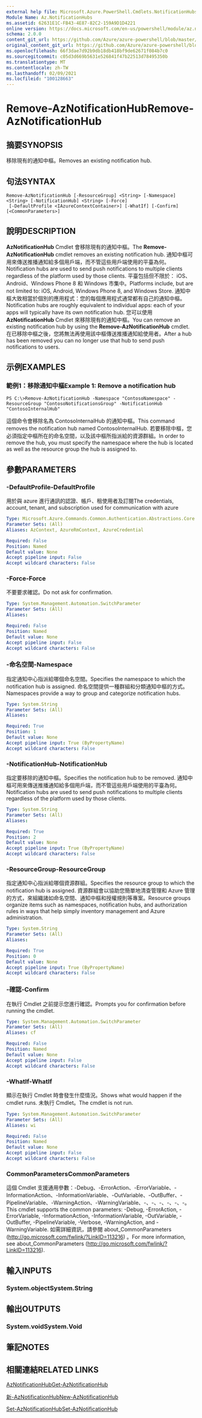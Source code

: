 ```yaml
---
external help file: Microsoft.Azure.PowerShell.Cmdlets.NotificationHubs.dll-Help.xml
Module Name: Az.NotificationHubs
ms.assetid: 62631E1C-FB43-4E87-82C2-159A9D1D4221
online version: https://docs.microsoft.com/en-us/powershell/module/az.notificationhubs/remove-aznotificationhub
schema: 2.0.0
content_git_url: https://github.com/Azure/azure-powershell/blob/master/src/NotificationHubs/NotificationHubs/help/Remove-AzNotificationHub.md
original_content_git_url: https://github.com/Azure/azure-powershell/blob/master/src/NotificationHubs/NotificationHubs/help/Remove-AzNotificationHub.md
ms.openlocfilehash: 66f3dae7d92b9db18db418bf9de62671f084b7c0
ms.sourcegitcommit: c05d3d669b5631e526841f47b22513d78495350b
ms.translationtype: MT
ms.contentlocale: zh-TW
ms.lasthandoff: 02/09/2021
ms.locfileid: "100128663"
---
```

# <span data-ttu-id="ed852-101">Remove-AzNotificationHub</span><span class="sxs-lookup"><span data-stu-id="ed852-101">Remove-AzNotificationHub</span></span>

## <span data-ttu-id="ed852-102">摘要</span><span class="sxs-lookup"><span data-stu-id="ed852-102">SYNOPSIS</span></span>
<span data-ttu-id="ed852-103">移除現有的通知中樞。</span><span class="sxs-lookup"><span data-stu-id="ed852-103">Removes an existing notification hub.</span></span>

## <span data-ttu-id="ed852-104">句法</span><span class="sxs-lookup"><span data-stu-id="ed852-104">SYNTAX</span></span>

```
Remove-AzNotificationHub [-ResourceGroup] <String> [-Namespace] <String> [-NotificationHub] <String> [-Force]
 [-DefaultProfile <IAzureContextContainer>] [-WhatIf] [-Confirm] [<CommonParameters>]
```

## <span data-ttu-id="ed852-105">說明</span><span class="sxs-lookup"><span data-stu-id="ed852-105">DESCRIPTION</span></span>
<span data-ttu-id="ed852-106">**AzNotificationHub** Cmdlet 會移除現有的通知中樞。</span><span class="sxs-lookup"><span data-stu-id="ed852-106">The **Remove-AzNotificationHub** cmdlet removes an existing notification hub.</span></span>
<span data-ttu-id="ed852-107">通知中樞可用來傳送推播通知給多個用戶端，而不管這些用戶端使用的平臺為何。</span><span class="sxs-lookup"><span data-stu-id="ed852-107">Notification hubs are used to send push notifications to multiple clients regardless of the platform used by those clients.</span></span>
<span data-ttu-id="ed852-108">平臺包括但不限於： iOS、Android、Windows Phone 8 和 Windows 市集中。</span><span class="sxs-lookup"><span data-stu-id="ed852-108">Platforms include, but are not limited to: iOS, Android, Windows Phone 8, and Windows Store.</span></span>
<span data-ttu-id="ed852-109">通知中樞大致相當於個別的應用程式：您的每個應用程式通常都有自己的通知中樞。</span><span class="sxs-lookup"><span data-stu-id="ed852-109">Notification hubs are roughly equivalent to individual apps: each of your apps will typically have its own notification hub.</span></span>
<span data-ttu-id="ed852-110">您可以使用 **AzNotificationHub** Cmdlet 來移除現有的通知中樞。</span><span class="sxs-lookup"><span data-stu-id="ed852-110">You can remove an existing notification hub by using the **Remove-AzNotificationHub** cmdlet.</span></span>
<span data-ttu-id="ed852-111">在已移除中樞之後，您將無法再使用該中樞傳送推播通知給使用者。</span><span class="sxs-lookup"><span data-stu-id="ed852-111">After a hub has been removed you can no longer use that hub to send push notifications to users.</span></span>

## <span data-ttu-id="ed852-112">示例</span><span class="sxs-lookup"><span data-stu-id="ed852-112">EXAMPLES</span></span>

### <span data-ttu-id="ed852-113">範例1：移除通知中樞</span><span class="sxs-lookup"><span data-stu-id="ed852-113">Example 1: Remove a notification hub</span></span>
```
PS C:\>Remove-AzNotificationHub -Namespace "ContosoNamespace" -ResourceGroup "ContosoNotificationsGroup" -NotificationHub "ContosoInternalHub"
```

<span data-ttu-id="ed852-114">這個命令會移除名為 ContosoInternalHub 的通知中樞。</span><span class="sxs-lookup"><span data-stu-id="ed852-114">This command removes the notification hub named ContosoInternalHub.</span></span>
<span data-ttu-id="ed852-115">若要移除中樞，您必須指定中樞所在的命名空間，以及該中樞所指派給的資源群組。</span><span class="sxs-lookup"><span data-stu-id="ed852-115">In order to remove the hub, you must specify the namespace where the hub is located as well as the resource group the hub is assigned to.</span></span>

## <span data-ttu-id="ed852-116">參數</span><span class="sxs-lookup"><span data-stu-id="ed852-116">PARAMETERS</span></span>

### <span data-ttu-id="ed852-117">-DefaultProfile</span><span class="sxs-lookup"><span data-stu-id="ed852-117">-DefaultProfile</span></span>
<span data-ttu-id="ed852-118">用於與 azure 進行通訊的認證、帳戶、租使用者及訂閱</span><span class="sxs-lookup"><span data-stu-id="ed852-118">The credentials, account, tenant, and subscription used for communication with azure</span></span>

```yaml
Type: Microsoft.Azure.Commands.Common.Authentication.Abstractions.Core.IAzureContextContainer
Parameter Sets: (All)
Aliases: AzContext, AzureRmContext, AzureCredential

Required: False
Position: Named
Default value: None
Accept pipeline input: False
Accept wildcard characters: False
```

### <span data-ttu-id="ed852-119">-Force</span><span class="sxs-lookup"><span data-stu-id="ed852-119">-Force</span></span>
<span data-ttu-id="ed852-120">不要要求確認。</span><span class="sxs-lookup"><span data-stu-id="ed852-120">Do not ask for confirmation.</span></span>

```yaml
Type: System.Management.Automation.SwitchParameter
Parameter Sets: (All)
Aliases:

Required: False
Position: Named
Default value: None
Accept pipeline input: False
Accept wildcard characters: False
```

### <span data-ttu-id="ed852-121">-命名空間</span><span class="sxs-lookup"><span data-stu-id="ed852-121">-Namespace</span></span>
<span data-ttu-id="ed852-122">指定通知中心指派給哪個命名空間。</span><span class="sxs-lookup"><span data-stu-id="ed852-122">Specifies the namespace to which the notification hub is assigned.</span></span>
<span data-ttu-id="ed852-123">命名空間提供一種群組和分類通知中樞的方式。</span><span class="sxs-lookup"><span data-stu-id="ed852-123">Namespaces provide a way to group and categorize notification hubs.</span></span>

```yaml
Type: System.String
Parameter Sets: (All)
Aliases:

Required: True
Position: 1
Default value: None
Accept pipeline input: True (ByPropertyName)
Accept wildcard characters: False
```

### <span data-ttu-id="ed852-124">-NotificationHub</span><span class="sxs-lookup"><span data-stu-id="ed852-124">-NotificationHub</span></span>
<span data-ttu-id="ed852-125">指定要移除的通知中樞。</span><span class="sxs-lookup"><span data-stu-id="ed852-125">Specifies the notification hub to be removed.</span></span>
<span data-ttu-id="ed852-126">通知中樞可用來傳送推播通知給多個用戶端，而不管這些用戶端使用的平臺為何。</span><span class="sxs-lookup"><span data-stu-id="ed852-126">Notification hubs are used to send push notifications to multiple clients regardless of the platform used by those clients.</span></span>

```yaml
Type: System.String
Parameter Sets: (All)
Aliases:

Required: True
Position: 2
Default value: None
Accept pipeline input: True (ByPropertyName)
Accept wildcard characters: False
```

### <span data-ttu-id="ed852-127">-ResourceGroup</span><span class="sxs-lookup"><span data-stu-id="ed852-127">-ResourceGroup</span></span>
<span data-ttu-id="ed852-128">指定通知中心指派給哪個資源群組。</span><span class="sxs-lookup"><span data-stu-id="ed852-128">Specifies the resource group to which the notification hub is assigned.</span></span>
<span data-ttu-id="ed852-129">資源群組會以協助您簡單地清查管理和 Azure 管理的方式，來組織諸如命名空間、通知中樞和授權規則等專案。</span><span class="sxs-lookup"><span data-stu-id="ed852-129">Resource groups organize items such as namespaces, notification hubs, and authorization rules in ways that help simply inventory management and Azure administration.</span></span>

```yaml
Type: System.String
Parameter Sets: (All)
Aliases:

Required: True
Position: 0
Default value: None
Accept pipeline input: True (ByPropertyName)
Accept wildcard characters: False
```

### <span data-ttu-id="ed852-130">-確認</span><span class="sxs-lookup"><span data-stu-id="ed852-130">-Confirm</span></span>
<span data-ttu-id="ed852-131">在執行 Cmdlet 之前提示您進行確認。</span><span class="sxs-lookup"><span data-stu-id="ed852-131">Prompts you for confirmation before running the cmdlet.</span></span>

```yaml
Type: System.Management.Automation.SwitchParameter
Parameter Sets: (All)
Aliases: cf

Required: False
Position: Named
Default value: None
Accept pipeline input: False
Accept wildcard characters: False
```

### <span data-ttu-id="ed852-132">-WhatIf</span><span class="sxs-lookup"><span data-stu-id="ed852-132">-WhatIf</span></span>
<span data-ttu-id="ed852-133">顯示在執行 Cmdlet 時會發生什麼情況。</span><span class="sxs-lookup"><span data-stu-id="ed852-133">Shows what would happen if the cmdlet runs.</span></span> <span data-ttu-id="ed852-134">未執行 Cmdlet。</span><span class="sxs-lookup"><span data-stu-id="ed852-134">The cmdlet is not run.</span></span>

```yaml
Type: System.Management.Automation.SwitchParameter
Parameter Sets: (All)
Aliases: wi

Required: False
Position: Named
Default value: None
Accept pipeline input: False
Accept wildcard characters: False
```

### <span data-ttu-id="ed852-135">CommonParameters</span><span class="sxs-lookup"><span data-stu-id="ed852-135">CommonParameters</span></span>
<span data-ttu-id="ed852-136">這個 Cmdlet 支援通用參數：-Debug、-ErrorAction、-ErrorVariable、-InformationAction、-InformationVariable、-OutVariable、-OutBuffer、-PipelineVariable、-WarningAction、-WarningVariable、-、-、-、-、-、-。</span><span class="sxs-lookup"><span data-stu-id="ed852-136">This cmdlet supports the common parameters: -Debug, -ErrorAction, -ErrorVariable, -InformationAction, -InformationVariable, -OutVariable, -OutBuffer, -PipelineVariable, -Verbose, -WarningAction, and -WarningVariable.</span></span> <span data-ttu-id="ed852-137">如需詳細資訊，請參閱 about_CommonParameters (http://go.microsoft.com/fwlink/?LinkID=113216) 。</span><span class="sxs-lookup"><span data-stu-id="ed852-137">For more information, see about_CommonParameters (http://go.microsoft.com/fwlink/?LinkID=113216).</span></span>

## <span data-ttu-id="ed852-138">輸入</span><span class="sxs-lookup"><span data-stu-id="ed852-138">INPUTS</span></span>

### <span data-ttu-id="ed852-139">System.object</span><span class="sxs-lookup"><span data-stu-id="ed852-139">System.String</span></span>

## <span data-ttu-id="ed852-140">輸出</span><span class="sxs-lookup"><span data-stu-id="ed852-140">OUTPUTS</span></span>

### <span data-ttu-id="ed852-141">System.void</span><span class="sxs-lookup"><span data-stu-id="ed852-141">System.Void</span></span>

## <span data-ttu-id="ed852-142">筆記</span><span class="sxs-lookup"><span data-stu-id="ed852-142">NOTES</span></span>

## <span data-ttu-id="ed852-143">相關連結</span><span class="sxs-lookup"><span data-stu-id="ed852-143">RELATED LINKS</span></span>

[<span data-ttu-id="ed852-144">AzNotificationHub</span><span class="sxs-lookup"><span data-stu-id="ed852-144">Get-AzNotificationHub</span></span>](./Get-AzNotificationHub.md)

[<span data-ttu-id="ed852-145">新-AzNotificationHub</span><span class="sxs-lookup"><span data-stu-id="ed852-145">New-AzNotificationHub</span></span>](./New-AzNotificationHub.md)

[<span data-ttu-id="ed852-146">Set-AzNotificationHub</span><span class="sxs-lookup"><span data-stu-id="ed852-146">Set-AzNotificationHub</span></span>](./Set-AzNotificationHub.md)


